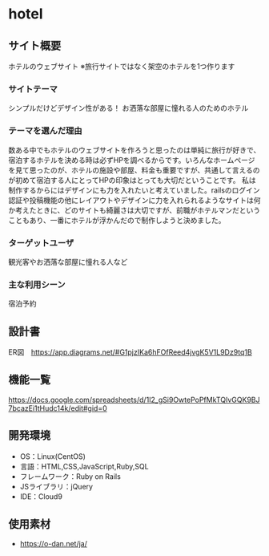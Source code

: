 # hotel

## サイト概要
ホテルのウェブサイト
※旅行サイトではなく架空のホテルを1つ作ります

### サイトテーマ
シンプルだけどデザイン性がある！
お洒落な部屋に憧れる人のためのホテル

### テーマを選んだ理由
数ある中でもホテルのウェブサイトを作ろうと思ったのは単純に旅行が好きで、宿泊するホテルを決める時は必ずHPを調べるからです。いろんなホームページを見て思ったのが、ホテルの施設や部屋、料金も重要ですが、共通して言えるのが初めて宿泊する人にとってHPの印象はとっても大切だということです。
私は制作するからにはデザインにも力を入れたいと考えていました。railsのログイン認証や投稿機能の他にレイアウトやデザインに力を入れられるようなサイトは何か考えたときに、どのサイトも綺麗さは大切ですが、前職がホテルマンだということもあり、一番にホテルが浮かんだので制作しようと決めました。

### ターゲットユーザ
観光客やお洒落な部屋に憧れる人など

### 主な利用シーン
宿泊予約

## 設計書
ER図　<https://app.diagrams.net/#G1pjzIKa6hFOfReed4jvgK5V1L9Dz9tq1B>

## 機能一覧
<https://docs.google.com/spreadsheets/d/1I2_gSi9OwtePoPfMkTQIvGQK9BJ7bcazEi1tHudc14k/edit#gid=0>

## 開発環境
- OS：Linux(CentOS)
- 言語：HTML,CSS,JavaScript,Ruby,SQL
- フレームワーク：Ruby on Rails
- JSライブラリ：jQuery
- IDE：Cloud9

## 使用素材
- <https://o-dan.net/ja/>